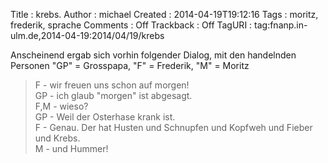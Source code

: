 Title     : krebs.
Author    : michael
Created   : 2014-04-19T19:12:16
Tags      : moritz, frederik, sprache
Comments  : Off
Trackback : Off
TagURI    : tag:fnanp.in-ulm.de,2014-04-19:2014/04/19/krebs

Anscheinend ergab sich vorhin folgender Dialog, mit den handelnden
Personen "GP" = Grosspapa, "F" = Frederik, "M" = Moritz

> F - wir freuen uns schon auf morgen!  
> GP - ich glaub "morgen" ist abgesagt.  
> F,M - wieso?  
> GP - Weil der Osterhase krank ist.  
> F - Genau. Der hat Husten und Schnupfen und Kopfweh und Fieber und
> Krebs.  
> M - und Hummer!

